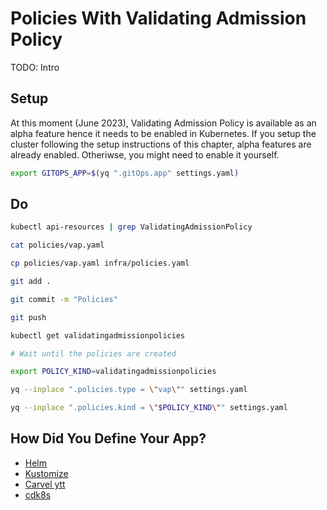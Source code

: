 # Policies With Validating Admission Policy

TODO: Intro

## Setup

At this moment (June 2023), Validating Admission Policy is available as an alpha feature hence it needs to be enabled in Kubernetes.
If you setup the cluster following the setup instructions of this chapter, alpha features are already enabled.
Otheriwse, you might need to enable it yourself.

```bash
export GITOPS_APP=$(yq ".gitOps.app" settings.yaml)
```

## Do

```bash
kubectl api-resources | grep ValidatingAdmissionPolicy

cat policies/vap.yaml

cp policies/vap.yaml infra/policies.yaml

git add .

git commit -m "Policies"

git push

kubectl get validatingadmissionpolicies

# Wait until the policies are created

export POLICY_KIND=validatingadmissionpolicies

yq --inplace ".policies.type = \"vap\"" settings.yaml

yq --inplace ".policies.kind = \"$POLICY_KIND\"" settings.yaml
```

## How Did You Define Your App?

* [Helm](helm.md)
* [Kustomize](kustomize.md)
* [Carvel ytt](carvel.md)
* [cdk8s](cdk8s.md)
